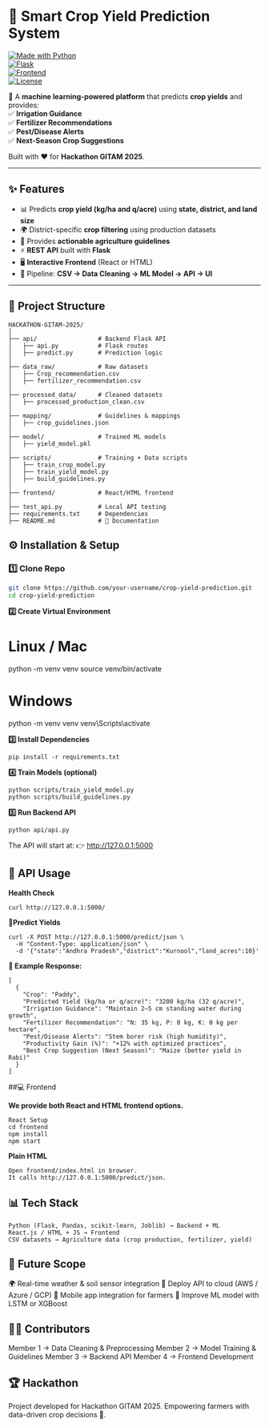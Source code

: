 # 🌾 Smart Crop Yield Prediction System  

[![Made with Python](https://img.shields.io/badge/Made%20with-Python-1f425f.svg)](https://www.python.org/)  
[![Flask](https://img.shields.io/badge/Backend-Flask-blue)](https://flask.palletsprojects.com/)  
[![Frontend](https://img.shields.io/badge/Frontend-React%2FHTML-green)](https://reactjs.org/)  
[![License](https://img.shields.io/badge/License-MIT-yellow.svg)](LICENSE)  

🚀 A **machine learning-powered platform** that predicts **crop yields** and provides:  
✅ **Irrigation Guidance**  
✅ **Fertilizer Recommendations**  
✅ **Pest/Disease Alerts**  
✅ **Next-Season Crop Suggestions**  

Built with ❤️ for **Hackathon GITAM 2025**.  

---

## ✨ Features
- 📊 Predicts **crop yield (kg/ha and q/acre)** using **state, district, and land size**  
- 🌍 District-specific **crop filtering** using production datasets  
- 🌱 Provides **actionable agriculture guidelines**  
- ⚡ **REST API** built with **Flask**  
- 🖥️ **Interactive Frontend** (React or HTML)  
- 🔗 Pipeline: **CSV → Data Cleaning → ML Model → API → UI**  

---

## 📂 Project Structure  

```plaintext
HACKATHON-GITAM-2025/
│
├── api/                 # Backend Flask API
│   ├── api.py           # Flask routes
│   ├── predict.py       # Prediction logic
│
├── data_raw/            # Raw datasets
│   ├── Crop_recommendation.csv
│   ├── fertilizer_recommendation.csv
│
├── processed_data/      # Cleaned datasets
│   ├── processed_production_clean.csv
│
├── mapping/             # Guidelines & mappings
│   ├── crop_guidelines.json
│
├── model/               # Trained ML models
│   ├── yield_model.pkl
│
├── scripts/             # Training + Data scripts
│   ├── train_crop_model.py
│   ├── train_yield_model.py
│   ├── build_guidelines.py
│
├── frontend/            # React/HTML frontend
│
├── test_api.py          # Local API testing
├── requirements.txt     # Dependencies
├── README.md            # 📘 Documentation
```



## ⚙️ Installation & Setup

### 1️⃣ Clone Repo
```bash
git clone https://github.com/your-username/crop-yield-prediction.git
cd crop-yield-prediction
```

**2️⃣ Create Virtual Environment**
# Linux / Mac
python -m venv venv
source venv/bin/activate

# Windows
python -m venv venv
venv\Scripts\activate


**3️⃣ Install Dependencies**
```
pip install -r requirements.txt
```
**4️⃣ Train Models (optional)**
```
python scripts/train_yield_model.py
python scripts/build_guidelines.py
```
**5️⃣ Run Backend API**
```
python api/api.py
```

The API will start at:
👉 http://127.0.0.1:5000

## 📡 API Usage
**Health Check**
```
curl http://127.0.0.1:5000/
```
**🌱Predict Yields**
```
curl -X POST http://127.0.0.1:5000/predict/json \
  -H "Content-Type: application/json" \
  -d '{"state":"Andhra Pradesh","district":"Kurnool","land_acres":10}'
```

**🔹 Example Response:**
```
[
  {
    "Crop": "Paddy",
    "Predicted Yield (kg/ha or q/acre)": "3200 kg/ha (32 q/acre)",  
    "Irrigation Guidance": "Maintain 2–5 cm standing water during growth",
    "Fertilizer Recommendation": "N: 35 kg, P: 0 kg, K: 0 kg per hectare",
    "Pest/Disease Alerts": "Stem borer risk (high humidity)",
    "Productivity Gain (%)": "+12% with optimized practices",
    "Best Crop Suggestion (Next Season)": "Maize (better yield in Rabi)"
  }
]
```
##💻 Frontend

**We provide both React and HTML frontend options.**
```
React Setup
cd frontend
npm install
npm start
```
**Plain HTML**
```
Open frontend/index.html in browser.
It calls http://127.0.0.1:5000/predict/json.
```
## 📊 Tech Stack
```
Python (Flask, Pandas, scikit-learn, Joblib) → Backend + ML
React.js / HTML + JS → Frontend
CSV datasets → Agriculture data (crop production, fertilizer, yield)
```
## 📌 Future Scope
🌍 Real-time weather & soil sensor integration
📡 Deploy API to cloud (AWS / Azure / GCP)
📱 Mobile app integration for farmers
🧠 Improve ML model with LSTM or XGBoost

## 👨‍💻 Contributors

Member 1 → Data Cleaning & Preprocessing
Member 2 → Model Training & Guidelines
Member 3 → Backend API
Member 4 → Frontend Development

## 🏆 Hackathon

Project developed for Hackathon GITAM 2025.
Empowering farmers with data-driven crop decisions 🌱.
